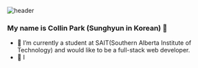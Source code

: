 ![header](https://capsule-render.vercel.app/api?type=wave&color=auto&height=300&section=header&text=capsule%20render&fontSize=90)
</br>
### My name is Collin Park (Sunghyun in Korean) 👋

- 🌱 I’m currently a student at SAIT(Southern Alberta Institute of Technology) and would like to be a full-stack web developer.
- 🤔 I 

